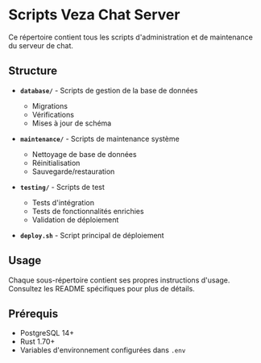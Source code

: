 # Scripts Veza Chat Server

Ce répertoire contient tous les scripts d'administration et de maintenance du serveur de chat.

## Structure

- **`database/`** - Scripts de gestion de la base de données
  - Migrations
  - Vérifications
  - Mises à jour de schéma

- **`maintenance/`** - Scripts de maintenance système
  - Nettoyage de base de données
  - Réinitialisation
  - Sauvegarde/restauration

- **`testing/`** - Scripts de test
  - Tests d'intégration
  - Tests de fonctionnalités enrichies
  - Validation de déploiement

- **`deploy.sh`** - Script principal de déploiement

## Usage

Chaque sous-répertoire contient ses propres instructions d'usage.
Consultez les README spécifiques pour plus de détails.

## Prérequis

- PostgreSQL 14+
- Rust 1.70+
- Variables d'environnement configurées dans `.env` 